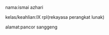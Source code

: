<html>
<head>
    <title></title>
<body>
</head>
<p>nama:ismai azhari</p>
<p>kelas/keahlian:IX rpl(rekayasa perangkat lunak) </p>
<p>alamat:pancor sanggeng</p>
</body>
</html>
